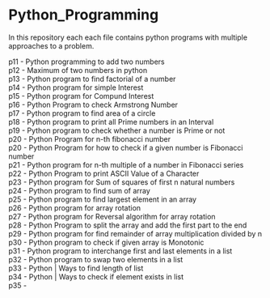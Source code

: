 # Python_Programming

In this repository each each file contains python programs with multiple approaches to a problem.

p11 - Python programming to add two numbers <br />
p12 - Maximum of two numbers in python <br />
p13 - Python program to find factorial of a number <br />
p14 - Python program for simple Interest <br />
p15 - Python program for Compund Interest <br />
p16 - Python Program to check Armstrong Number <br />
p17 - Python program to find area of a circle <br />
p18 - Python program to print all Prime numbers in an Interval <br />
p19 - Python program to check whether a number is Prime or not <br />
p20 - Python Program for n-th fibonacci number <br /> 
p20 - Python Program for how to check if a given number is Fibonacci number <br />
p21 - Python program for n-th multiple of a number in Fibonacci series <br />
p22 - Python Program to print ASCII Value of a Character <br />
p23 - Python program for Sum of squares of first n natural numbers <br />
p24 - Python program to find sum of array <br />
p25 - Python program to find largest element in an array <br />
p26 - Python program for array rotation <br />
p27 - Python program for Reversal algorithm for array rotation <br />
p28 - Python Program to split the array and add the first part to the end <br />
p29 - Python program for find remainder of array multiplication divided by n <br />
p30 - Python program to check if given array is Monotonic <br />
p31 - Python program to interchange first and last elements in a list <br />
p32 - Python program to swap two elements in a list <br />
p33 - Python | Ways to find length of list <br />
p34 - Python | Ways to check if element exists in list <br />
p35 - 



